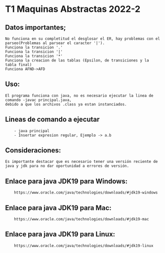 # T1 Maquinas Abstractas 2022-2
## Datos importantes;
    No funciona en su completitud el desglosar el ER, hay problemas con el parseo(Problemas al parsear el caracter '|').
    Funciona la transicion '.'
    Funciona la transicion '|'
    Funciona la transicion '*'
    Funciona la creacion de las tablas (Epsilon, de transiciones y la tabla final)
    Funciona AFND->AFD
## Uso:
	El programa funciona con java, no es necesario ejecutar la linea de comando -javac principal.java,
	debido a que los archivos .class ya estan instanciados.
## Lineas de comando a ejecutar
		- java principal
		- Insertar expresion regular, Ejemplo -> a.b
## Consideraciones:
	Es importante destacar que es necesario tener una versión reciente de java y jdk para no dar oportunidad a errores de versión. 
## Enlace para java JDK19 para Windows: 
		https://www.oracle.com/java/technologies/downloads/#jdk19-windows
## Enlace para java JDK19 para Mac: 
		https://www.oracle.com/java/technologies/downloads/#jdk19-mac
## Enlace para java JDK19 para Linux: 
		https://www.oracle.com/java/technologies/downloads/#jdk19-linux 
